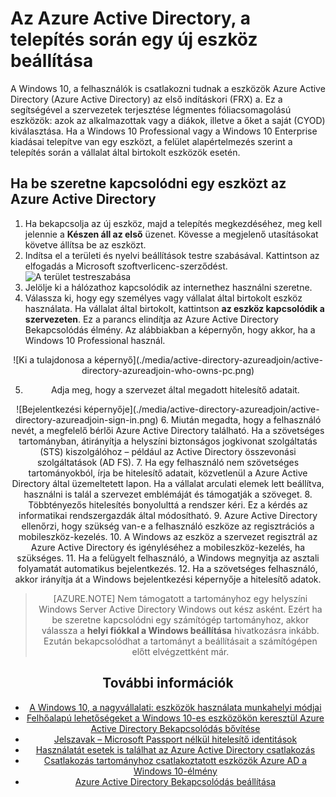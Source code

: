 <properties
    pageTitle="Az Azure Active Directory, a telepítés során egy új eszköz beállítása |} Microsoft Azure"
    description="Ez a témakör bemutatja, hogyan felhasználók hozhatnak Azure Active Directory Bekapcsolódás első futtatása során."
    services="active-directory"
    documentationCenter=""
    authors="femila"
    manager="swadhwa"
    editor=""
    tags="azure-classic-portal"/>

<tags
    ms.service="active-directory"
    ms.workload="identity"
    ms.tgt_pltfrm="na"
    ms.devlang="na"
    ms.topic="article"
    ms.date="09/27/2016"
    ms.author="femila"/>

# <a name="set-up-a-new-device-with-azure-ad-during-setup"></a>Az Azure Active Directory, a telepítés során egy új eszköz beállítása

A Windows 10, a felhasználók is csatlakozni tudnak a eszközök Azure Active Directory (Azure Active Directory) az első indításkori (FRX) a. Ez a segítségével a szervezetek terjesztése légmentes fóliacsomagolású eszközök: azok az alkalmazottak vagy a diákok, illetve a őket a saját (CYOD) kiválasztása.
Ha a Windows 10 Professional vagy a Windows 10 Enterprise kiadásai telepítve van egy eszközt, a felület alapértelmezés szerint a telepítés során a vállalat által birtokolt eszközök esetén.

## <a name="to-join-a-device-to-azure-ad"></a>Ha be szeretne kapcsolódni egy eszközt az Azure Active Directory


1. Ha bekapcsolja az új eszköz, majd a telepítés megkezdéséhez, meg kell jelennie a **Készen áll az első** üzenet. Kövesse a megjelenő utasításokat követve állítsa be az eszközt.
2. Indítsa el a területi és nyelvi beállítások testre szabásával. Kattintson az elfogadás a Microsoft szoftverlicenc-szerződést.
![A terület testreszabása](./media/active-directory-azureadjoin/active-directory-azureadjoin-customize-region.png)
3. Jelölje ki a hálózathoz kapcsolódik az internethez használni szeretne.
4. Válassza ki, hogy egy személyes vagy vállalat által birtokolt eszköz használata. Ha vállalat által birtokolt, kattintson **az eszköz kapcsolódik a szervezeten**. Ez a parancs elindítja az Azure Active Directory Bekapcsolódás élmény. Az alábbiakban a képernyőn, hogy akkor, ha a Windows 10 Professional használ.
<center>
![Ki a tulajdonosa a képernyő](./media/active-directory-azureadjoin/active-directory-azureadjoin-who-owns-pc.png)

5.  Adja meg, hogy a szervezet által megadott hitelesítő adatait.
<center>
![Bejelentkezési képernyője](./media/active-directory-azureadjoin/active-directory-azureadjoin-sign-in.png)
6.  Miután megadta, hogy a felhasználó nevét, a megfelelő bérlői Azure Active Directory található. Ha a szövetséges tartományban, átirányítja a helyszíni biztonságos jogkivonat szolgáltatás (STS) kiszolgálóhoz – például az Active Directory összevonási szolgáltatások (AD FS).
7. Ha egy felhasználó nem szövetséges tartományokból, írja be hitelesítő adatait, közvetlenül a Azure Active Directory által üzemeltetett lapon. Ha a vállalat arculati elemek lett beállítva, használni is talál a szervezet emblémáját és támogatják a szöveget.
8.  Többtényezős hitelesítés bonyolulttá a rendszer kéri. Ez a kérdés az informatikai rendszergazdák által módosítható.
9.  Azure Active Directory ellenőrzi, hogy szükség van-e a felhasználó eszköze az regisztrációs a mobileszköz-kezelés.
10. A Windows az eszköz a szervezet regisztrál az Azure Active Directory és igényléséhez a mobileszköz-kezelés, ha szükséges.
11. Ha a felügyelt felhasználó, a Windows megnyitja az asztali folyamatát automatikus bejelentkezés.
12. Ha a szövetséges felhasználó, akkor irányítja át a Windows bejelentkezési képernyője a hitelesítő adatok.

> [AZURE.NOTE] Nem támogatott a tartományhoz egy helyszíni Windows Server Active Directory Windows out kész asként. Ezért ha be szeretne kapcsolódni egy számítógép tartományhoz, akkor válassza a **helyi fiókkal a Windows beállítása** hivatkozásra inkább. Ezután bekapcsolódhat a tartományt a beállításait a számítógépen előtt elvégzettként már.

## <a name="additional-information"></a>További információk
* [A Windows 10, a nagyvállalati: eszközök használata munkahelyi módjai](active-directory-azureadjoin-windows10-devices-overview.md)
* [Felhőalapú lehetőségeket a Windows 10-es eszközökön keresztül Azure Active Directory Bekapcsolódás bővítése](active-directory-azureadjoin-user-upgrade.md)
* [Jelszavak – Microsoft Passport nélkül hitelesítő identitások](active-directory-azureadjoin-passport.md)
* [Használatát esetek is találhat az Azure Active Directory csatlakozás](active-directory-azureadjoin-deployment-aadjoindirect.md)
* [Csatlakozás tartományhoz csatlakoztatott eszközök Azure AD a Windows 10-élmény](active-directory-azureadjoin-devices-group-policy.md)
* [Azure Active Directory Bekapcsolódás beállítása](active-directory-azureadjoin-setup.md)
